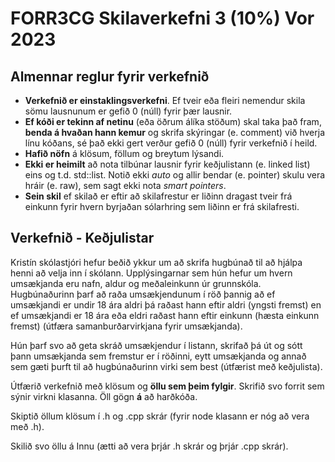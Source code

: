 # FORR3CG Skilaverkefni 3 (10%) Vor 2023

## Almennar reglur fyrir verkefnið

- **Verkefnið er einstaklingsverkefni**. Ef tveir eða fleiri nemendur skila sömu lausnunum er gefið 0 (núll) fyrir þær lausnir.
- **Ef kóði er tekinn af netinu** (eða öðrum álíka stöðum) skal taka það fram, **benda á hvaðan hann kemur** og skrifa skýringar (e. comment) við hverja línu kóðans, sé það ekki gert verður gefið 0 (núll) fyrir verkefnið í heild.
- **Hafið nöfn** á klösum, föllum og breytum lýsandi.
- **Ekki er heimilt** að nota tilbúnar lausnir fyrir keðjulistann (e. linked list) eins og t.d. std::list. Notið ekki *auto* og allir bendar (e. pointer) skulu vera hráir (e. raw), sem sagt ekki nota *smart pointers*.
- **Sein skil** ef skilað er eftir að skilafrestur er liðinn dragast tveir frá einkunn fyrir hvern byrjaðan sólarhring sem liðinn er frá skilafresti.

## Verkefnið - Keðjulistar

Kristín skólastjóri hefur beðið ykkur um að skrifa hugbúnað til að hjálpa henni að velja inn í skólann. Upplýsingarnar sem hún hefur um hvern umsækjanda eru nafn, aldur og meðaleinkunn úr grunnskóla. Hugbúnaðurinn þarf að raða umsækjendunum í röð þannig að ef umsækjandi er undir 18 ára aldri þá raðast hann eftir aldri (yngsti fremst) en ef umsækjandi er 18 ára eða eldri raðast hann eftir einkunn (hæsta einkunn fremst) (útfæra samanburðarvirkjana fyrir umsækjanda).  

Hún þarf svo að geta skráð umsækjendur í listann, skrifað þá út og sótt þann umsækjanda sem fremstur er í röðinni, eytt umsækjanda og annað sem gæti þurft til að hugbúnaðurinn virki sem best (útfærist með keðjulista).

Útfærið verkefnið með klösum og **öllu sem þeim fylgir**. Skrifið svo forrit sem sýnir virkni klasanna. Öll gögn **á** að harðkóða.

Skiptið öllum klösum í .h og .cpp skrár (fyrir node klasann er nóg að vera með .h).

Skilið svo öllu á Innu (ætti að vera þrjár .h skrár og þrjár .cpp skrár).
